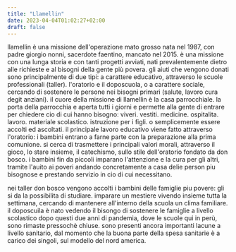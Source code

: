 ```yaml
---
title: "Llamellin"
date: 2023-04-04T01:02:27+02:00
draft: false
---
```


llamellin è una missione dell'operazione mato grosso nata nel 1987, con padre giorgio nonni, sacerdote faentino, mancato nel 2015.
è una missione con una lunga storia e con tanti progetti avviati, nati prevalentemente dietro alle richieste e al bisogni della gente più povera.
gli aiuti che vengono donati sono principalmente di due tipi: a carattere
educativo, attraverso le scuole professionali (taller). l'oratorio e il doposcuola, o a carattere sociale, cercando di sostenere le persone nei bisogni primari (salute, lavoro
cura degit anziani).
il cuore della missione di llamellin è la casa parrocchiale.
la porta della parrocchia e aperta tutti i giorni e permette alla gente di entrare per chiedere cio di cui hanno bisogno: viveri. vestiti. medicine. ospitalita. lavoro. materiale scolastico. istruzione per i figli. o semplicemente essere accolti ed ascoltati.
il principale lavoro educativo viene fatto attraverso l'oratorio: i bambini entrano a farne parte con la preparazione alla prima comunione. si cerca di trasmettere i principali valori morali, attraverso il gioco, lo stare insieme, il catechismo, sullo stile dell'oratorio fondato da don bosco. i bambini fin da piccoli imparano l'attenzione e la cura per gli altri, tramite l'auito ai poveri andando concretamente a casa delie person piu bisognose e prestando servizio in cio di cui necessitano.

nei taller don bosco vengono accolti i bambini delle famiglie piu povere: gli si da la possibilita di studiare. imparare un
mestiere vivendo
insieme tutta la settimana, cercando di mantenere all'interno della scuola un clima familiare.
il doposcuila è nato vedendo il bisongo di sostenere le famiglie a livello scolastico dopo questi due anni di pandemia, dove le scuole qui in perù, sono rimaste pressochè chiuse.
sono presenti ancora importanti lacune a livello sanitario, dal momento che la buona parte della spesa sanitarie è a carico dei singoli, sul modello del nord america.